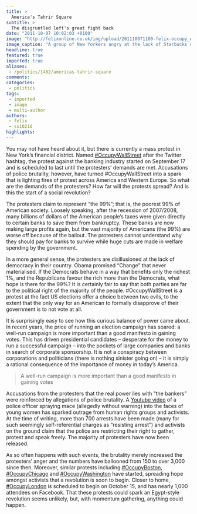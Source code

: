 ```yaml
---
title: >
  America's Tahrir Square
subtitle: >
  The disgruntled left's great fight back
date: "2011-10-07 10:02:03 +0100"
image: "http://felixonline.co.uk/img/upload/201110071100-felix-occupy_wall_street.jpg"
image_caption: "A group of New Yorkers angry at the lack of Starbucks on this block"
headline: true
featured: true
imported: true
aliases:
 - /politics/1482/americas-tahrir-square
comments:
categories:
 - politics
tags:
 - imported
 - image
 - multi-author
authors:
 - felix
 - ss10210
highlights:
---
```


You may not have heard about it, but there is currently a mass protest in New York’s financial district. Named [#OccupyWallStreet](http://occupywallst.org/) after the Twitter hashtag, the protest against the banking industry started on September 17 and is scheduled to last until the protesters’ demands are met. Accusations of police brutality, however, have turned #OccupyWallStreet into a spark that is lighting fires of protest across America and Western Europe. So what are the demands of the protesters? How far will the protests spread? And is this the start of a social revolution?

The protesters claim to represent “the 99%”; that is, the poorest 99% of American society. Loosely speaking, after the recession of 2007/2008, many billions of dollars of the American people’s taxes were given directly to certain banks to save them from bankruptcy. These banks are now making large profits again, but the vast majority of Americans (the 99%) are worse off because of the bailout. The protesters cannot understand why they should pay for banks to survive while huge cuts are made in welfare spending by the government.

In a more general sense, the protesters are disillusioned at the lack of democracy in their country. Obama promised “Change” that never materialised. If the Democrats behave in a way that benefits only the richest 1%, and the Republicans favour the rich more than the Democrats, what hope is there for the 99%? It is certainly fair to say that both parties are far to the political right of the majority of the people. #OccupyWallStreet is a protest at the fact US elections offer a choice between two evils, to the extent that the only way for an American to formally disapprove of their government is to not vote at all.

It is surprisingly easy to see how this curious balance of power came about. In recent years, the price of running an election campaign has soared: a well-run campaign is more important than a good manifesto in gaining votes. This has driven presidential candidates – desperate for the money to run a successful campaign – into the pockets of large companies and banks in search of corporate sponsorship. It is not a conspiracy between corporations and politicians (there is nothing sinister going on) – it is simply a rational consequence of the importance of money in today’s America.

> A well-run campaign is more important than a good manifesto in gaining votes

Accusations from the protesters that the real power lies with “the bankers” were reinforced by allegations of police brutality. A [Youtube video](http://www.youtube.com/watch?v=moD2JnGTToA&feature=related) of a police officer spraying mace (allegedly without warning) into the faces of young women has sparked outrage from human rights groups and activists. At the time of writing, more than 700 arrests have been made (many for such seemingly self-referential charges as “resisting arrest”) and activists on the ground claim that the police are restricting their right to gather, protest and speak freely. The majority of protesters have now been released.

As so often happens with such events, the brutality merely increased the protesters’ anger and the numbers have ballooned from 150 to over 3,000 since then. Moreover, similar protests including [#OccupyBoston](http://occupyboston.com/), [#OccupyChicago](http://occupychi.org/) and [#OccupyWashington](http://occupywa.tumblr.com/) have started, spreading hope amongst activists that a revolution is soon to begin. Closer to home, [#OccupyLondon](http://occupylondon.org.uk/) is scheduled to begin on October 15, and has nearly 1,000 attendees on Facebook. That these protests could spark an Egypt-style revolution seems unlikely, but, with momentum gathering, anything could happen.

